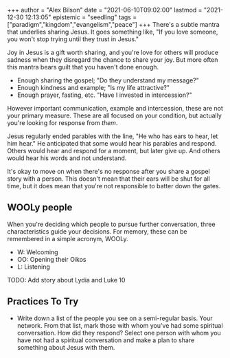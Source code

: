 +++
author = "Alex Bilson"
date = "2021-06-10T09:02:00"
lastmod = "2021-12-30 12:13:05"
epistemic = "seedling"
tags = ["paradigm","kingdom","evangelism","peace"]
+++
There's a subtle mantra that underlies sharing Jesus. It goes something like, "If you love someone, you won't stop trying until they trust in Jesus."

Joy in Jesus is a gift worth sharing, and you're love for others will produce sadness when they disregard the chance to share your joy. But more often this mantra bears guilt that you haven't done enough.

- Enough sharing the gospel; "Do they understand my message?"
- Enough kindness and example; "Is my life attractive?"
- Enough prayer, fasting, etc. "Have I invested in intercession?"

However important communication, example and intercession, these are not your primary measure. These are all focused on your condition, but actually you're looking for response from _them_.

Jesus regularly ended parables with the line, "He who has ears to hear, let him hear." He anticipated that some would hear his parables and respond. Others would hear and respond for a moment, but later give up. And others would hear his words and not understand.

It's okay to move on when there's no response after you share a gospel story with a person. This doesn't mean that their ears will be shut for all time, but it does mean that you're not responsible to batter down the gates.

## WOOLy people

When you're deciding which people to pursue further conversation, three characteristics guide your decisions. For memory, these can be remembered in a simple acronym, WOOLy.

- W: Welcoming
- OO: Opening their Oikos
- L: Listening

TODO: Add story about Lydia and Luke 10

## Practices To Try

- Write down a list of the people you see on a semi-regular basis. Your network. From that list, mark those with whom you've had some spiritual conversation. How did they respond? Select one person with whom you have not had a spiritual conversation and make a plan to share something about Jesus with them.

